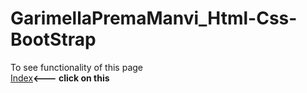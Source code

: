 # GarimellaPremaManvi_Html-Css-BootStrap <br>
To see functionality of this page <br>
<a href = "https://garimellahoney2.github.io/GarimellaPremaManvi_Html-Css-BootStrap-/">Index</a><b><--- click on this</b>
